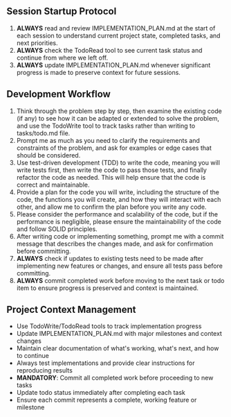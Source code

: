 ## Session Startup Protocol

1. **ALWAYS** read and review IMPLEMENTATION_PLAN.md at the start of each session to understand current project state, completed tasks, and next priorities.
2. **ALWAYS** check the TodoRead tool to see current task status and continue from where we left off.
3. **ALWAYS** update IMPLEMENTATION_PLAN.md whenever significant progress is made to preserve context for future sessions.

## Development Workflow

1. Think through the problem step by step, then examine the existing code (if any) to see how it can be adapted or extended to solve the problem, and use the TodoWrite tool to track tasks rather than writing to tasks/todo.md file.
2. Prompt me as much as you need to clarify the requirements and constraints of the problem, and ask for examples or edge cases that should be considered.
3. Use test-driven development (TDD) to write the code, meaning you will write tests first, then write the code to pass those tests, and finally refactor the code as needed. This will help ensure that the code is correct and maintainable.
4. Provide a plan for the code you will write, including the structure of the code, the functions you will create, and how they will interact with each other, and allow me to confirm the plan before you write any code.
5. Please consider the performance and scalability of the code, but if the performance is negligible, please ensure the maintainability of the code and follow SOLID principles.
6. After writing code or implementing something, prompt me with a commit message that describes the changes made, and ask for confirmation before committing.
7. **ALWAYS** check if updates to existing tests need to be made after implementing new features or changes, and ensure all tests pass before committing.
8. **ALWAYS** commit completed work before moving to the next task or todo item to ensure progress is preserved and context is maintained.

## Project Context Management

- Use TodoWrite/TodoRead tools to track implementation progress
- Update IMPLEMENTATION_PLAN.md with major milestones and context changes
- Maintain clear documentation of what's working, what's next, and how to continue
- Always test implementations and provide clear instructions for reproducing results
- **MANDATORY**: Commit all completed work before proceeding to new tasks
- Update todo status immediately after completing each task
- Ensure each commit represents a complete, working feature or milestone
